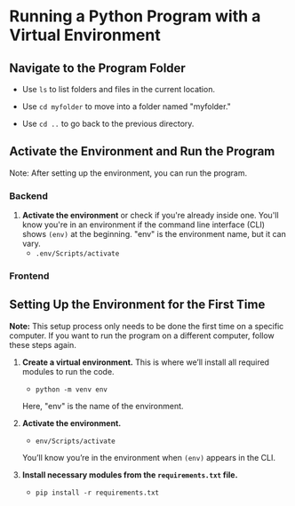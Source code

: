 # Running a Python Program with a Virtual Environment

## Navigate to the Program Folder

* Use `ls` to list folders and files in the current location.

* Use `cd myfolder` to move into a folder named "myfolder."

* Use `cd ..` to go back to the previous directory.

## Activate the Environment and Run the Program

Note: After setting up the environment, you can run the program.

### Backend

1. **Activate the environment** or check if you're already inside one. You'll know you're in an environment if the command line interface (CLI) shows `(env)` at the beginning. "env" is the environment name, but it can vary.
   - `.env/Scripts/activate`

### Frontend

## Setting Up the Environment for the First Time

**Note:** This setup process only needs to be done the first time on a specific computer. If you want to run the program on a different computer, follow these steps again.

1. **Create a virtual environment.** This is where we’ll install all required modules to run the code.

   - `python -m venv env`

   Here, "env" is the name of the environment.
2. **Activate the environment.**

   - `env/Scripts/activate`

   You’ll know you’re in the environment when `(env)` appears in the CLI.
3. **Install necessary modules from the `requirements.txt` file.**

   - `pip install -r requirements.txt`
